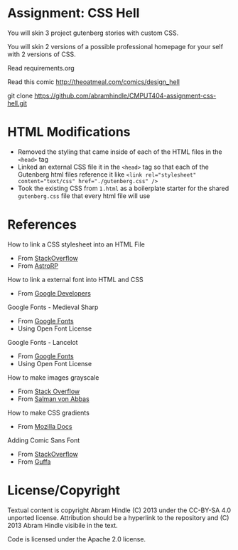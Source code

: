 # Assignment: CSS Hell

You will skin 3 project gutenberg stories with custom CSS.

You will skin 2 versions of a possible professional homepage for your
self with 2 versions of CSS.

Read requirements.org

Read this comic http://theoatmeal.com/comics/design_hell

git clone https://github.com/abramhindle/CMPUT404-assignment-css-hell.git

# HTML Modifications

- Removed the styling that came inside of each of the HTML files in the `<head>` tag
- Linked an external CSS file it in the `<head>` tag so that each of the Gutenberg html files reference it
  like `<link rel="stylesheet" content="text/css" href="./gutenberg.css" />`
- Took the existing CSS from `1.html` as a boilerplate starter for the shared `gutenberg.css` file that
  every html file will use

# References

How to link a CSS stylesheet into an HTML File

- From [StackOverflow](https://stackoverflow.com/a/38337315)
- From [AstroRP](https://stackoverflow.com/users/5890294/astrorp)

How to link a external font into HTML and CSS

- From [Google Developers](https://developers.google.com/fonts/docs/getting_started)

Google Fonts - Medieval Sharp

- From [Google Fonts](https://fonts.google.com/specimen/MedievalSharp?preview.text_type=custom&sidebar.open=true&selection.family=MedievalSharp#about)
- Using Open Font License

Google Fonts - Lancelot

- From [Google Fonts](https://fonts.google.com/specimen/Lancelot?query=lanc&preview.text_type=custom&sidebar.open=true&selection.family=Lancelot)
- Using Open Font License

How to make images grayscale

- From [Stack Overflow](https://stackoverflow.com/a/8612047)
- From [Salman von Abbas](https://stackoverflow.com/users/362006/salman-von-abbas)

How to make CSS gradients

- From [Mozilla Docs](https://developer.mozilla.org/en-US/docs/Web/CSS/linear-gradient)

Adding Comic Sans Font

- From [StackOverflow](https://stackoverflow.com/a/21335048)
- From [Guffa](https://stackoverflow.com/users/69083/guffa)

# License/Copyright

Textual content is copyright Abram Hindle (C) 2013 under the CC-BY-SA
4.0 unported license. Attribution should be a hyperlink to the
repository and (C) 2013 Abram Hindle visibile in the text.

Code is licensed under the Apache 2.0 license.
